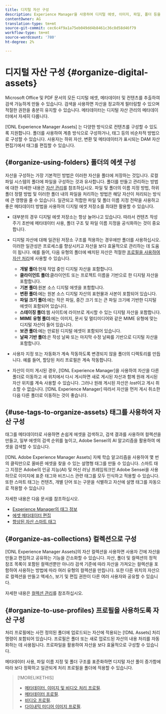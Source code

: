 ```yaml
---
title: 디지털 자산 구성
description: Experience Manager을 사용하여 디지털 에셋, 이미지, 파일, 폴더 등을 구성할 수 있습니다.
contentOwner: AG
translation-type: tm+mt
source-git-commit: cec6c4f9a1a75eb049dd4b8461c36c8d58d46f79
workflow-type: tm+mt
source-wordcount: '780'
ht-degree: 2%

---
```



# 디지털 자산 구성 {#organize-digital-assets}

Microsoft Office 및 PDF 문서의 모든 디지털 에셋, 메타데이터 및 컨텐츠를 추출하여 검색 가능하게 만들 수 있습니다. 검색을 사용하면 자산을 정교하게 필터링할 수 있으며 적절한 권한을 충분히 유지할 수 있습니다. 메타데이터는 디지털 자산 관리의 메타데이터에서 자세히 다룹니다.

[!DNL Experience Manager Assets] 는 다양한 방식으로 컨텐츠를 구성할 수 있도록 지원합니다. 폴더를 사용하여 계층 방식으로 구성하거나, 태그 등의 비순차적 방법으로 구성할 수 있습니다. 사용자는 하위 자산, 변환 및 메타데이터가 표시되는 DAM 자산 편집기에서 태그를 편집할 수 있습니다.

## {#organize-using-folders} 폴더의 에셋 구성

자산을 구성하는 가장 기본적인 방법은 이러한 자산을 폴더에 저장하는 것입니다. 로컬 파일 시스템의 폴더에 파일을 구성하는 것과 유사합니다. 폴더를 만들고 관리하는 방법에 대한 자세한 내용은 [자산 관리](manage-assets.md)를 참조하십시오. 파일 및 폴더의 이름 지정 방법, 하위 폴더 정렬 방법 및 이러한 폴더 내의 파일을 처리하는 방법은 해당 자산이 처리되는 방식에 큰 영향을 줄 수 있습니다. 일관되고 적합한 파일 및 폴더 이름 지정 전략을 사용하고 좋은 메타데이터 방법을 사용하여 디지털 에셋 저장소를 최대한 활용할 수 있습니다.

* 대부분의 경우 디지털 에셋 저장소는 항상 늘어나고 있습니다. 따라서 컨텐츠 작성 주기 초반에 메타데이터 사용, 폴더 구조 및 파일 이름 지정을 공식화하는 것이 중요합니다.
* 디지털 자산에 대해 일관된 저장소 구조를 적용하는 경우에만 폴더를 사용하십시오. 이러한 일관성은 프로세스를 향상시키고 자산을 보다 효율적으로 관리하는 데 도움이 됩니다. 예를 들어, 다음 유형의 폴더에 배치된 자산은 적절한 [프로필을 사용하여 자산 처리](processing-profiles.md)에 사용할 수 있습니다.

   * **개발 폴더**:현재 작업 중인 디지털 자산을 포함합니다.
   * **클라이언트 폴더**:클라이언트 또는 프로젝트 이름을 기반으로 한 디지털 자산을 포함합니다.
   * **기본 폴더**:원본 소스 디지털 에셋을 포함합니다.
   * **변환 폴더**:에는 원본 소스 디지털 자산의 표현물과 사본이 포함되어 있습니다.
   * **파일 크기 폴더**:에는 작은 파일, 중간 크기 또는 큰 파일 크기에 기반한 디지털 에셋이 포함되어 있습니다.
   * **스테이징 폴더**:웹 사이트에 라이브로 게시할 수 있는 디지털 자산을 포함합니다.
   * **MIME 유형 폴더**:에는 이미지, 문서 및 멀티미디어와 같은 MIME 유형에 맞는 디지털 자산이 들어 있습니다.
   * **보관 폴더**:에는 만료된 디지털 에셋이 포함되어 있습니다.
   * **날짜 기반 폴더**:은 작성 날짜 또는 마지막 수정 날짜를 기반으로 디지털 자산을 포함합니다.

* 사용자 지정 또는 자동화가 계속 작동하도록 변경되지 않을 폴더의 디렉토리를 만듭니다. 예를 들어, 할당된 처리 프로필은 계속 작동합니다.
* 자산이 이미 게시된 경우, [!DNL Experience Manager]을 사용하여 자산을 다른 폴더로 이동하고 새 위치에서 다시 게시하면 새로 게시된 자산과 함께 원래 게시된 자산 위치를 계속 사용할 수 있습니다. 그러나 원래 게시된 자산은 *lost*&#x200B;이고 게시 취소할 수 없습니다. [!DNL Experience Manager] 따라서 자산을 먼저 게시 취소한 다음 다른 폴더로 이동하는 것이 좋습니다.

## {#use-tags-to-organize-assets} 태그를 사용하여 자산 구성

태그를 메타데이터로 사용하면 손쉽게 에셋을 검색하고, 검색 결과를 사용하여 컬렉션을 만들고, 일부 에셋의 검색 순위를 높이고, Adobe Sensei의 AI 알고리즘을 활용하여 에셋을 검색할 수 있습니다.

[!DNL Adobe Experience Manager Assets] 자체 학습 알고리즘을 사용하여 몇 번의 클릭만으로 올바른 에셋을 찾을 수 있는 설명형 태그를 만들 수 있습니다. 스마트 태그 지정은 Adobe의 인공 지능(AI) 및 머신 러닝 프레임워크인 Adobe Sensei을 사용하므로 이미지에 표준 태그와 비즈니스 관련 태그를 모두 인식하고 적용할 수 있습니다. 또한 스마트 태그는 컨텐츠, 개별 단어 또는 구문을 식별하고 자산에 설명 태그를 자동으로 적용할 수 있습니다

자세한 내용은 다음 문서를 참조하십시오.

* [Experience Manager의 태그 정보](/help/sites-authoring/tags.md)
* [에셋 메타데이터 편집](metadata.md)
* [향상된 자산 스마트 태그](enhanced-smart-tags.md)

## {#organize-as-collections} 컬렉션으로 구성

[!DNL Experience Manager Assets]의 자산 컬렉션을 사용하면 사용자 간에 자산을 만들고 편집하고 공유하는 기능을 간소화할 수 있습니다. 자산, 폴더 및 컬렉션의 정적 참조 목록이 포함된 컬렉션뿐만 아니라 검색 기준에 따라 자산을 가져오는 컬렉션을 포함하여 사용하는 방법에 따라 여러 유형의 컬렉션을 만듭니다.  또한 다른 위치의 자산으로 컬렉션을 만들고 액세스, 보기 및 편집 권한이 다른 여러 사용자와 공유할 수 있습니다.

자세한 내용은 [컬렉션 관리](manage-collections.md)를 참조하십시오.

<!-- TBD items: add screenshots where applicable
Any hints/recommendations of when to use what method of organizing? Some examples of how organizing helps towards a better taxonomy and improved content velocity.
Add back links to blog posts by marketing?
-->

## {#organize-to-use-profiles} 프로필을 사용하도록 자산 구성

처리 프로필에는 사전 정의된 폴더에 업로드되는 자산에 적용되는 [!DNL Assets] 처리 명령이 포함되어 있습니다. 프로필은 폴더 또는 새로 업로드된 자산의 내용 처리를 자동화하는 데 사용됩니다. 프로파일을 활용하여 자산을 보다 효율적으로 구성할 수 있습니다.

메타데이터 사용, 파일 이름 지정 및 폴더 구조를 표준화하면 디지털 자산 풀이 증가함에 따라 보다 정확하고 일관되게 처리 프로필을 폴더에 적용할 수 있습니다.

>[!MORELIKETHIS]
>
>* [메타데이터, 이미지 및 비디오 처리 프로필](processing-profiles.md).
>* [메타데이터 프로필](/help/assets/metadata-config.md#metadata-profiles).
>* [비디오 프로필](video-profiles.md).
>* [다이내믹 미디어 이미지 프로필](image-profiles.md).


